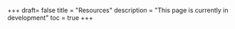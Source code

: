 +++
draft= false
title = "Resources"
description = "This page is currently in development"
toc = true
+++
